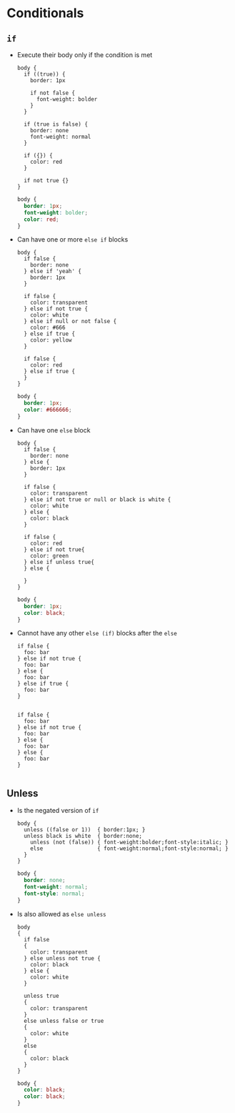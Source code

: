 # Conditionals

## `if`

- Execute their body only if the condition is met

    ~~~ lay
    body {
      if ((true)) {
        border: 1px

        if not false {
          font-weight: bolder
        }
      }

      if (true is false) {
        border: none
        font-weight: normal
      }

      if ({}) {
        color: red
      }

      if not true {}
    }
    ~~~

    ~~~ css
    body {
      border: 1px;
      font-weight: bolder;
      color: red;
    }
    ~~~

- Can have one or more `else if` blocks

  ~~~ lay
  body {
    if false {
      border: none
    } else if 'yeah' {
      border: 1px
    }

    if false {
      color: transparent
    } else if not true {
      color: white
    } else if null or not false {
      color: #666
    } else if true {
      color: yellow
    }

    if false {
      color: red
    } else if true {
    }
  }
  ~~~

  ~~~ css
  body {
    border: 1px;
    color: #666666;
  }
  ~~~

- Can have one `else` block

  ~~~ lay
  body {
    if false {
      border: none
    } else {
      border: 1px
    }

    if false {
      color: transparent
    } else if not true or null or black is white {
      color: white
    } else {
      color: black
    }

    if false {
      color: red
    } else if not true{
      color: green
    } else if unless true{
    } else {

    }
  }
  ~~~

  ~~~ css
  body {
    border: 1px;
    color: black;
  }
  ~~~

- Cannot have any other `else (if)` blocks after the `else`

  ~~~ lay
  if false {
    foo: bar
  } else if not true {
    foo: bar
  } else {
    foo: bar
  } else if true {
    foo: bar
  }
  ~~~

  ~~~~ SyntaxError
  ~~~~

  ~~~ lay
  if false {
    foo: bar
  } else if not true {
    foo: bar
  } else {
    foo: bar
  } else {
    foo: bar
  }
  ~~~

  ~~~~ SyntaxError
  ~~~~

## Unless

- Is the negated version of `if`

  ~~~ lay
  body {
    unless ((false or 1))  { border:1px; }
    unless black is white  { border:none;
      unless (not (false)) { font-weight:bolder;font-style:italic; }
      else                 { font-weight:normal;font-style:normal; }
    }
  }
  ~~~

  ~~~ css
  body {
    border: none;
    font-weight: normal;
    font-style: normal;
  }
  ~~~

- Is also allowed as `else unless`

  ~~~ lay
  body
  {
    if false
    {
      color: transparent
    } else unless not true {
      color: black
    } else {
      color: white
    }

    unless true
    {
      color: transparent
    }
    else unless false or true
    {
      color: white
    }
    else
    {
      color: black
    }
  }
  ~~~

  ~~~ css
  body {
    color: black;
    color: black;
  }
  ~~~
